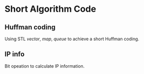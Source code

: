 # Short Algorithm Code

## Huffman coding
Using STL *vector*, *map*, *queue* to achieve a short Huffman coding.

## IP info
Bit opeation to calculate IP information.
